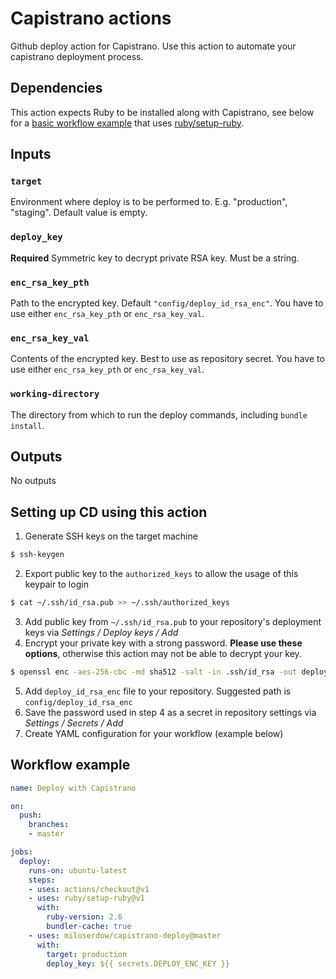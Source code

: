 # Capistrano actions
Github deploy action for Capistrano. Use this action to automate your capistrano deployment process.

## Dependencies
This action expects Ruby to be installed along with Capistrano, see below for a [basic workflow example](#workflow-example) that uses [ruby/setup-ruby](https://github.com/ruby/setup-ruby).

## Inputs
### `target`
Environment where deploy is to be performed to. E.g. "production", "staging". Default value is empty.

### `deploy_key`
**Required** Symmetric key to decrypt private RSA key. Must be a string.

### `enc_rsa_key_pth`
Path to the encrypted key. Default `"config/deploy_id_rsa_enc"`. You have to use either `enc_rsa_key_pth` or `enc_rsa_key_val`.

### `enc_rsa_key_val`
Contents of the encrypted key. Best to use as repository secret. You have to use either `enc_rsa_key_pth` or `enc_rsa_key_val`.

### `working-directory`
The directory from which to run the deploy commands, including `bundle install`.

## Outputs
No outputs

## Setting up CD using this action
1. Generate SSH keys on the target machine
```bash
$ ssh-keygen
```
2. Export public key to the `authorized_keys` to allow the usage of this keypair to login
```bash
$ cat ~/.ssh/id_rsa.pub >> ~/.ssh/authorized_keys
```
3. Add public key from `~/.ssh/id_rsa.pub` to your repository's deployment keys via *Settings / Deploy keys / Add*
4. Encrypt your private key with a strong password. **Please use these options**, otherwise this action may not be able to decrypt your key.
```bash
$ openssl enc -aes-256-cbc -md sha512 -salt -in .ssh/id_rsa -out deploy_id_rsa_enc -k PASSWORD -a
```
5. Add `deploy_id_rsa_enc` file to your repository. Suggested path is `config/deploy_id_rsa_enc`
6. Save the password used in step 4 as a secret in repository settings via *Settings / Secrets / Add*
7. Create YAML configuration for your workflow (example below)

## Workflow example
```yaml
name: Deploy with Capistrano

on:
  push:
    branches:
    - master

jobs:
  deploy:
    runs-on: ubuntu-latest
    steps:
    - uses: actions/checkout@v1
    - uses: ruby/setup-ruby@v1
      with:
        ruby-version: 2.6
        bundler-cache: true
    - uses: miloserdow/capistrano-deploy@master
      with:
        target: production
        deploy_key: ${{ secrets.DEPLOY_ENC_KEY }}
```
